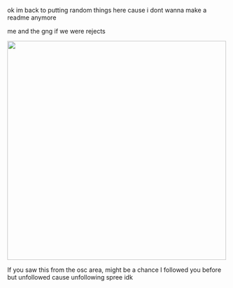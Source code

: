 <p> ok im back to putting random things here cause i dont wanna make a readme anymore


<p> me and the gng if we were rejects
<p align="left"><img src="https://file.garden/Z1RDrf5S-wyca2lu/me%20and%20the%20gang" width=500">

<p> If you saw this from the osc area, might be a chance I followed you before but unfollowed cause unfollowing spree idk
